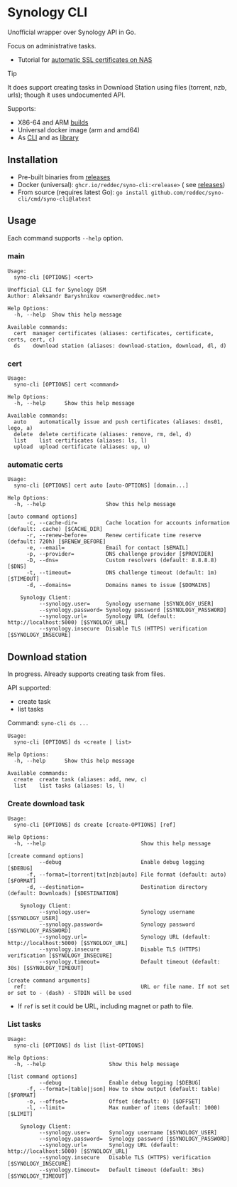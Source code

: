 # Synology CLI

Unofficial wrapper over Synology API in Go.

Focus on administrative tasks.

* Tutorial for [automatic SSL certificates on NAS](https://reddec.net/articles/how-to-get-ssl-on-synology/)

> [!TIP]
> It does support creating tasks in Download Station using files (torrent, nzb, urls); though it uses undocumented API.


Supports:

* X86-64 and ARM [builds](https://github.com/reddec/syno-cli/releases/latest)
* Universal docker image (arm and amd64)
* As [CLI](https://github.com/reddec/syno-cli/releases/latest) and
  as [library](https://pkg.go.dev/github.com/reddec/syno-cli)

## Installation

* Pre-built binaries from [releases](https://github.com/reddec/syno-cli/releases/latest)
* Docker (universal): `ghcr.io/reddec/syno-cli:<release>` (
  see [releases](https://github.com/reddec/syno-cli/releases/latest))
* From source (requires latest Go): `go install github.com/reddec/syno-cli/cmd/syno-cli@latest`

## Usage

Each command supports `--help` option.

### main

```
Usage:
  syno-cli [OPTIONS] <cert>

Unofficial CLI for Synology DSM
Author: Aleksandr Baryshnikov <owner@reddec.net>

Help Options:
  -h, --help  Show this help message

Available commands:
  cert  manager certificates (aliases: certificates, certificate, certs, cert, c)
  ds    download station (aliases: download-station, download, dl, d)
```

### cert

```
Usage:
  syno-cli [OPTIONS] cert <command>

Help Options:
  -h, --help      Show this help message

Available commands:
  auto    automatically issue and push certificates (aliases: dns01, lego, a)
  delete  delete certificate (aliases: remove, rm, del, d)
  list    list certificates (aliases: ls, l)
  upload  upload certificate (aliases: up, u)
```

### automatic certs

```
Usage:
  syno-cli [OPTIONS] cert auto [auto-OPTIONS] [domain...]

Help Options:
  -h, --help                   Show this help message

[auto command options]
      -c, --cache-dir=         Cache location for accounts information (default: .cache) [$CACHE_DIR]
      -r, --renew-before=      Renew certificate time reserve (default: 720h) [$RENEW_BEFORE]
      -e, --email=             Email for contact [$EMAIL]
      -p, --provider=          DNS challenge provider [$PROVIDER]
      -D, --dns=               Custom resolvers (default: 8.8.8.8) [$DNS]
      -t, --timeout=           DNS challenge timeout (default: 1m) [$TIMEOUT]
      -d, --domains=           Domains names to issue [$DOMAINS]

    Synology Client:
          --synology.user=     Synology username [$SYNOLOGY_USER]
          --synology.password= Synology password [$SYNOLOGY_PASSWORD]
          --synology.url=      Synology URL (default: http://localhost:5000) [$SYNOLOGY_URL]
          --synology.insecure  Disable TLS (HTTPS) verification [$SYNOLOGY_INSECURE]
```

## Download station

In progress. Already supports creating task from files.

API supported:

- create task
- list tasks

Command: `syno-cli ds ...`

```
Usage:
  syno-cli [OPTIONS] ds <create | list>

Help Options:
  -h, --help      Show this help message

Available commands:
  create  create task (aliases: add, new, c)
  list    list tasks (aliases: ls, l)
```

### Create download task

```
Usage:
  syno-cli [OPTIONS] ds create [create-OPTIONS] [ref]

Help Options:
  -h, --help                              Show this help message

[create command options]
          --debug                         Enable debug logging [$DEBUG]
      -f, --format=[torrent|txt|nzb|auto] File format (default: auto) [$FORMAT]
      -d, --destination=                  Destination directory (default: Downloads) [$DESTINATION]

    Synology Client:
          --synology.user=                Synology username [$SYNOLOGY_USER]
          --synology.password=            Synology password [$SYNOLOGY_PASSWORD]
          --synology.url=                 Synology URL (default: http://localhost:5000) [$SYNOLOGY_URL]
          --synology.insecure             Disable TLS (HTTPS) verification [$SYNOLOGY_INSECURE]
          --synology.timeout=             Default timeout (default: 30s) [$SYNOLOGY_TIMEOUT]

[create command arguments]
  ref:                                    URL or file name. If not set or set to - (dash) - STDIN will be used
```

- If `ref` is set it could be URL, including magnet or path to file.

### List tasks

```
Usage:
  syno-cli [OPTIONS] ds list [list-OPTIONS]

Help Options:
  -h, --help                    Show this help message

[list command options]
          --debug               Enable debug logging [$DEBUG]
      -f, --format=[table|json] How to show output (default: table) [$FORMAT]
      -o, --offset=             Offset (default: 0) [$OFFSET]
      -l, --limit=              Max number of items (default: 1000) [$LIMIT]

    Synology Client:
          --synology.user=      Synology username [$SYNOLOGY_USER]
          --synology.password=  Synology password [$SYNOLOGY_PASSWORD]
          --synology.url=       Synology URL (default: http://localhost:5000) [$SYNOLOGY_URL]
          --synology.insecure   Disable TLS (HTTPS) verification [$SYNOLOGY_INSECURE]
          --synology.timeout=   Default timeout (default: 30s) [$SYNOLOGY_TIMEOUT]
```

